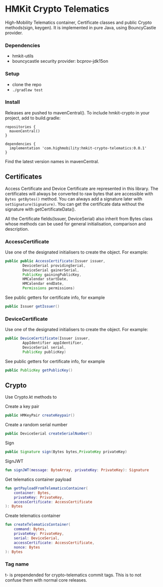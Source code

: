 # HMKit Crypto Telematics

High-Mobility Telematics container, Certificate classes and public Crypto methods(sign, keygen). It
is implemented in pure Java, using BouncyCastle provider.

### Dependencies

* hmkit-utils
* bouncycastle security provider: bcprov-jdk15on

### Setup

* clone the repo
* `./gradlew test`

### Install

Releases are pushed to mavenCentral(). To include hmkit-crypto in your project, add to build.gradle:

```
repositories {
  mavenCentral()
}

dependencies {
  implementation 'com.highmobility:hmkit-crypto-telematics:0.0.1'
}
```

Find the latest version names in mavenCentral.

## Certificates

Access Certificate and Device Certificate are represented in this library. The certificates will
always be converted to raw bytes that are accessible with `Bytes getBytes()` method. You can always
add a signature later with `setSignature(Signature)`. You can get the certificate data without the
signature with getCertificateData().

All the Certificate fields(Issuer, DeviceSerial) also inherit from Bytes class whose methods can be
used for general initialisation, comparison and description.

### AccessCertificate

Use one of the designated initialisers to create the object. For example:

```java
public public AccessCertificate(Issuer issuer,
        DeviceSerial providingSerial,
        DeviceSerial gainerSerial,
        PublicKey gainingPublicKey,
        HMCalendar startDate,
        HMCalendar endDate,
        Permissions permissions)
```

See public getters for certificate info, for example

```java
public Issuer getIssuer()
```

### DeviceCertificate

Use one of the designated initialisers to create the object. For example:

```java
public DeviceCertificate(Issuer issuer,
        AppIdentifier appIdentifier,
        DeviceSerial serial,
        PublicKey publicKey)
```

See public getters for certificate info, for example

```java
public PublicKey getPublicKey()
```

## Crypto ##

Use Crypto.kt methods to

Create a key pair

```java
public HMKeyPair createKeypair()
```

Create a random serial number

```java
public DeviceSerial createSerialNumber()
```

Sign

```java
public Signature sign(Bytes bytes,PrivateKey privateKey)
```

SignJWT

```kotlin
fun signJWT(message: ByteArray, privateKey: PrivateKey): Signature
```

Get telematics container payload

```kotlin
fun getPayloadFromTelematicsContainer(
    container: Bytes,
    privateKey: PrivateKey,
    accessCertificate: AccessCertificate
): Bytes
```

Create telematics container

```kotlin
fun createTelematicsContainer(
    command: Bytes,
    privateKey: PrivateKey,
    serial: DeviceSerial,
    accessCertificate: AccessCertificate,
    nonce: Bytes
): Bytes
```

### Tag name

t- is prependended for crypto-telematics commit tags. This is to not confuse them with normal core
releases. 